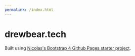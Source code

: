 ```yaml
---
permalink: /index.html
---
```


# drewbear.tech

Built using [Nicolas's Bootstrap 4 Github Pages starter project](https://nicolas-van.github.io/bootstrap-4-github-pages/).
